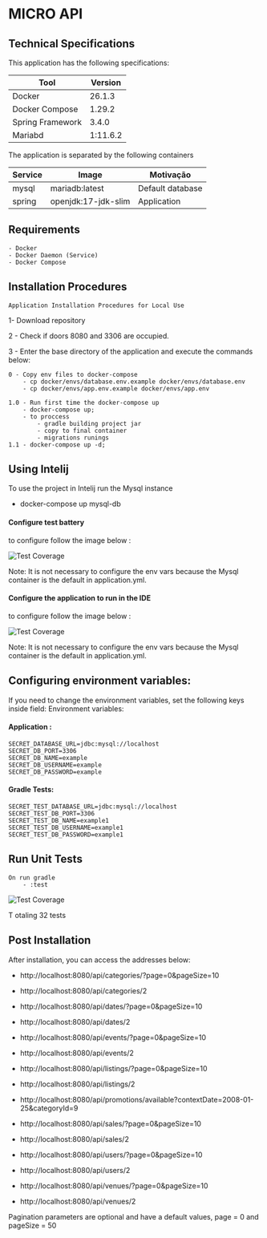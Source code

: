 # MICRO API 


## Technical Specifications

This application has the following specifications: 

| Tool | Version |
| --- | --- |
| Docker | 26.1.3 |
| Docker Compose | 1.29.2 |
| Spring Framework | 3.4.0 |
| Mariabd | 1:11.6.2 |


The application is separated by the following containers

| Service | Image | Motivação
| --- | --- | --- |
| mysql | mariadb:latest | Default database |
| spring | openjdk:17-jdk-slim | Application |

## Requirements
    - Docker
    - Docker Daemon (Service)
    - Docker Compose

## Installation Procedures
    Application Installation Procedures for Local Use

1- Download repository 
    
2 - Check if doors 8080 and 3306 are occupied.

3 - Enter the base directory of the application and execute the commands below:
    
    0 - Copy env files to docker-compose
        - cp docker/envs/database.env.example docker/envs/database.env
        - cp docker/envs/app.env.example docker/envs/app.env

    1.0 - Run first time the docker-compose up
        - docker-compose up; 
        - to proccess
            - gradle building project jar
            - copy to final container
            - migrations runings
    1.1 - docker-compose up -d;


## Using Intelij

To use the project in Intelij run the Mysql instance

 -  docker-compose up mysql-db

#### Configure test battery
to configure follow the image below :

![Test Coverage](images/config-tests.png)

Note: It is not necessary to configure the env vars because the Mysql container is the default in application.yml.

#### Configure the application to run in the IDE
to configure follow the image below :

![Test Coverage](images/config-app.png)

Note: It is not necessary to configure the env vars because the Mysql container is the default in application.yml.

## Configuring environment variables:

If you need to change the environment variables, set the following keys inside field:
Environment variables:

#### Application :

    SECRET_DATABASE_URL=jdbc:mysql://localhost
    SECRET_DB_PORT=3306
    SECRET_DB_NAME=example
    SECRET_DB_USERNAME=example
    SECRET_DB_PASSWORD=example


#### Gradle Tests:

    SECRET_TEST_DATABASE_URL=jdbc:mysql://localhost
    SECRET_TEST_DB_PORT=3306
    SECRET_TEST_DB_NAME=example1
    SECRET_TEST_DB_USERNAME=example1
    SECRET_TEST_DB_PASSWORD=example1

    
## Run Unit Tests
    On run gradle 
        - :test

![Test Coverage](images/coverage.png)

T                       otaling 32 tests

## Post Installation

After installation, you can access the addresses below:

- http://localhost:8080/api/categories/?page=0&pageSize=10
- http://localhost:8080/api/categories/2

- http://localhost:8080/api/dates/?page=0&pageSize=10
- http://localhost:8080/api/dates/2

- http://localhost:8080/api/events/?page=0&pageSize=10
- http://localhost:8080/api/events/2

- http://localhost:8080/api/listings/?page=0&pageSize=10
- http://localhost:8080/api/listings/2

- http://localhost:8080/api/promotions/available?contextDate=2008-01-25&categoryId=9

- http://localhost:8080/api/sales/?page=0&pageSize=10
- http://localhost:8080/api/sales/2

- http://localhost:8080/api/users/?page=0&pageSize=10
- http://localhost:8080/api/users/2

- http://localhost:8080/api/venues/?page=0&pageSize=10
- http://localhost:8080/api/venues/2


Pagination parameters are optional and have a default values, page = 0 and pageSize = 50

